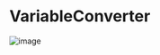 # VariableConverter
![image](https://user-images.githubusercontent.com/32723645/208664199-9520438b-8f4f-447d-8b75-b06d9db1a644.png)
